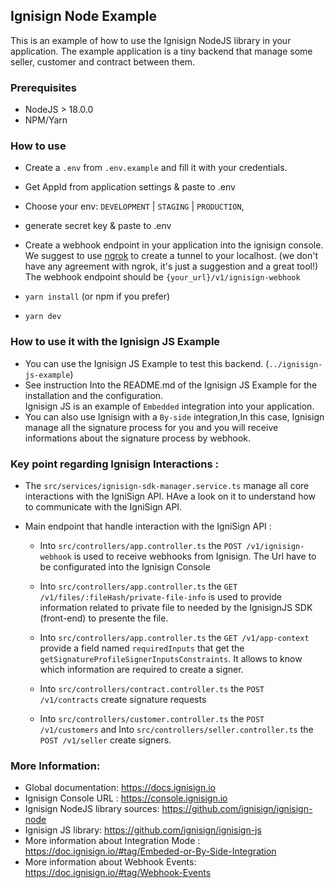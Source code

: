 ## Ignisign Node Example

This is an example of how to use the Ignisign NodeJS library in your application.
The example application is a tiny backend that manage some seller, customer and contract between them.

### Prerequisites

- NodeJS > 18.0.0
- NPM/Yarn

### How to use
- Create a `.env` from `.env.example` and fill it with your credentials.

- Get AppId from application settings & paste to .env
- Choose your env: `DEVELOPMENT` | `STAGING` | `PRODUCTION`, 
- generate secret key & paste to .env

- Create a webhook endpoint in your application into the ignisign console.<br/>
  We suggest to use [ngrok](https://ngrok.com/) to create a tunnel to your localhost. (we don't have any agreement with ngrok, it's just a suggestion and a great tool!)<br/>
  The webhook endpoint should be `{your_url}/v1/ignisign-webhook`<br/>
- `yarn install` (or npm if you prefer)
- `yarn dev` 

### How to use it with the Ignisign JS Example

- You can use the Ignisign JS Example to test this backend. (`../ignisign-js-example`)
- See instruction Into the README.md of the Ignisign JS Example for the installation and the configuration. <br/>
  Ignisign JS is an example of `Embedded` integration into your application.<br/> 
- You can also use Ignisign with a `By-side` integration,In this case, Ignisign manage all the signature process for you and you will receive informations about the signature process by webhook.


### Key point regarding Ignisign Interactions : 
- The `src/services/ignisign-sdk-manager.service.ts` manage all core interactions with the IgniSign API. HAve a look on it to understand how to communicate with the IgniSign API.

- Main endpoint that handle interaction with the IgniSign API : 
    - Into `src/controllers/app.controller.ts` the `POST /v1/ignisign-webhook` is used to receive webhooks from Ignisign. The Url have to be configurated into the Ignisign Console

    - Into `src/controllers/app.controller.ts` the `GET /v1/files/:fileHash/private-file-info` is used to provide information related to private file to needed by the IgnisignJS SDK (front-end) to presente the file.

    - Into `src/controllers/app.controller.ts` the `GET /v1/app-context` provide a field named `requiredInputs` that get the `getSignatureProfileSignerInputsConstraints`.  It allows to know which information are required to create a signer.

    - Into `src/controllers/contract.controller.ts` the `POST /v1/contracts` create signature requests

    - Into `src/controllers/customer.controller.ts` the `POST /v1/customers` and Into `src/controllers/seller.controller.ts` the `POST /v1/seller` create signers.


### More Information:
- Global documentation: https://docs.ignisign.io
- Ignisign Console URL : https://console.ignisign.io
- Ignisign NodeJS library sources: https://github.com/ignisign/ignisign-node
- Ignisign JS library: https://github.com/ignisign/ignisign-js
- More information about Integration Mode : https://doc.ignisign.io/#tag/Embeded-or-By-Side-Integration
- More information about Webhook Events: https://doc.ignisign.io/#tag/Webhook-Events
